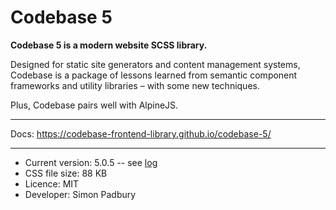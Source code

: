 # Codebase 5

**Codebase 5 is a modern website SCSS library.**

Designed for static site generators and content management systems, Codebase is a package of lessons learned from semantic component frameworks and utility libraries – with some new techniques.

Plus, Codebase pairs well with AlpineJS.

***

Docs: https://codebase-frontend-library.github.io/codebase-5/

***

* Current version: 5.0.5 -- see [log](https://github.com/codebase-frontend-library/codebase-5/blob/main/LOG.md)
* CSS file size: 88 KB
* Licence: MIT
* Developer: Simon Padbury